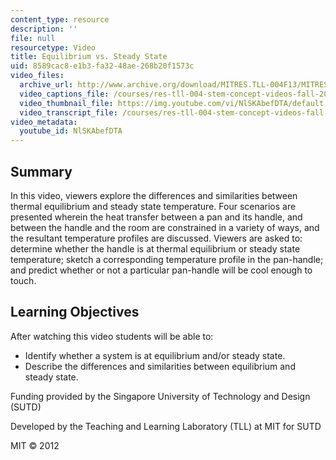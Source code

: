 ```yaml
---
content_type: resource
description: ''
file: null
resourcetype: Video
title: Equilibrium vs. Steady State
uid: 8589cac8-e1b3-fa32-48ae-268b20f1573c
video_files:
  archive_url: http://www.archive.org/download/MITRES.TLL-004F13/MITRES_TLL-004F13_equilibrium_vs_steady_state_300k.mp4
  video_captions_file: /courses/res-tll-004-stem-concept-videos-fall-2013/30bbf90a2c4051308512950d2fd58676_NlSKAbefDTA.vtt
  video_thumbnail_file: https://img.youtube.com/vi/NlSKAbefDTA/default.jpg
  video_transcript_file: /courses/res-tll-004-stem-concept-videos-fall-2013/acb00601349c51c19538a7b8835e81ca_NlSKAbefDTA.pdf
video_metadata:
  youtube_id: NlSKAbefDTA
---
```


Summary
-------

In this video, viewers explore the differences and similarities between thermal equilibrium and steady state temperature. Four scenarios are presented wherein the heat transfer between a pan and its handle, and between the handle and the room are constrained in a variety of ways, and the resultant temperature profiles are discussed. Viewers are asked to: determine whether the handle is at thermal equilibrium or steady state temperature; sketch a corresponding temperature profile in the pan-handle; and predict whether or not a particular pan-handle will be cool enough to touch.

Learning Objectives
-------------------

After watching this video students will be able to:

*   Identify whether a system is at equilibrium and/or steady state.
*   Describe the differences and similarities between equilibrium and steady state.

Funding provided by the Singapore University of Technology and Design (SUTD)

Developed by the Teaching and Learning Laboratory (TLL) at MIT for SUTD

MIT © 2012